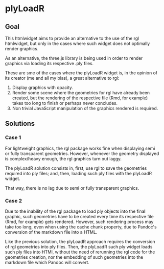 # plyLoadR

## Goal

This htmlwidget aims to provide an alternative
to the use of the rgl htmlwidget, but only
in the cases where such widget does not
optimally render graphics. 

As an alternative, the three.js library is
being used in order to render graphics via
loading its respective .ply files.

These are sme of the cases where the 
plyLoadR widget is, in the opinion of its
creator (me and all my bias), a great
alternative to rgl:

1. Display graphics with opacity.
2. Render some scene where the geometries 
for rgl have already been created, but the
rendering of the respective file (Rmd, 
for example) takes too long to finish
or perhaps never concludes.
3. Non trivial JavaScript manipulation 
of the graphics rendered is required. 

## Solutions

### Case 1

For lightweight graphics, the rgl package
works fine when displaying semi or fully
transparent geometries. However, whenever
the geometry displayed is complex/heavy
enough, the rgl graphics turn out laggy.

The plyLoadR solution consists in, first,
use rgl to save the geometries required
into ply files; and, then, loading such
ply files with the plyLoadR widget. 

That way, there is no lag due to 
semi or fully transparent graphics.

### Case 2

Due to the inability of the rgl package
to load ply objects into the final graphic,
such geometries have to be created every
time its respective file (Rmd, for example)
gets rendered. However, such rendering
process may take too long, even when using
the cache chunk property, due to Pandoc's
conversion of the markdown file into a 
HTML.

Like the previous solution, the plyLoadR
approach requires the conversion of rgl
geometries into ply files. Then, the plyLoadR such ply
widget loads such ply files into HTMl,
without the need of rerunning the rgl
code for the geometries creation, nor the
embedding of such geometries into the
markdown file which Pandoc will convert.
